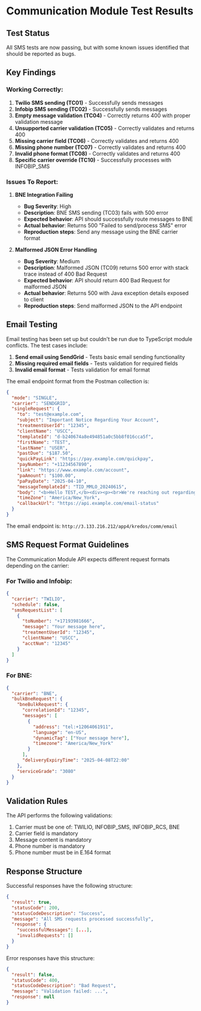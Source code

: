 # Communication Module Test Results

## Test Status
All SMS tests are now passing, but with some known issues identified that should be reported as bugs.

## Key Findings

### Working Correctly:
1. **Twilio SMS sending (TC01)** - Successfully sends messages
2. **Infobip SMS sending (TC02)** - Successfully sends messages
3. **Empty message validation (TC04)** - Correctly returns 400 with proper validation message
4. **Unsupported carrier validation (TC05)** - Correctly validates and returns 400
5. **Missing carrier field (TC06)** - Correctly validates and returns 400
6. **Missing phone number (TC07)** - Correctly validates and returns 400
7. **Invalid phone format (TC08)** - Correctly validates and returns 400
8. **Specific carrier override (TC10)** - Successfully processes with INFOBIP_SMS

### Issues To Report:

1. **BNE Integration Failing**
   - **Bug Severity**: High
   - **Description**: BNE SMS sending (TC03) fails with 500 error
   - **Expected behavior**: API should successfully route messages to BNE
   - **Actual behavior**: Returns 500 "Failed to send/process SMS" error
   - **Reproduction steps**: Send any message using the BNE carrier format

2. **Malformed JSON Error Handling**
   - **Bug Severity**: Medium
   - **Description**: Malformed JSON (TC09) returns 500 error with stack trace instead of 400 Bad Request
   - **Expected behavior**: API should return 400 Bad Request for malformed JSON
   - **Actual behavior**: Returns 500 with Java exception details exposed to client
   - **Reproduction steps**: Send malformed JSON to the API endpoint

## Email Testing

Email testing has been set up but couldn't be run due to TypeScript module conflicts. The test cases include:

1. **Send email using SendGrid** - Tests basic email sending functionality
2. **Missing required email fields** - Tests validation for required fields
3. **Invalid email format** - Tests validation for email format

The email endpoint format from the Postman collection is:

```json
{
  "mode": "SINGLE",
  "carrier": "SENDGRID",
  "singleRequest": {
    "to": "test@example.com",
    "subject": "Important Notice Regarding Your Account",
    "treatmentUserId": "12345",
    "clientName": "USCC",
    "templateId": "d-b240674a8e494851a0c5bb8f016cca5f",
    "firstName": "TEST",
    "lastName": "USER",
    "pastDue": "$187.50",
    "quickPayLink": "https://pay.example.com/quickpay",
    "payNumber": "+11234567890",
    "link": "https://www.example.com/account",
    "paAmount": "$100.00",
    "paPayDate": "2025-04-10",
    "messageTemplateId": "TID_MMLO_20240615",
    "body": "<b>Hello TEST,</b><div><p><br>We're reaching out regarding your past due balance...</p></div>",
    "timeZone": "America/New_York",
    "callbackUrl": "https://api.example.com/email-status"
  }
}
```

The email endpoint is: `http://3.133.216.212/app4/kredos/comm/email`

## SMS Request Format Guidelines

The Communication Module API expects different request formats depending on the carrier:

### For Twilio and Infobip:
```json
{
  "carrier": "TWILIO",
  "schedule": false,
  "smsRequestList": [
    {
      "toNumber": "+17193981666",
      "message": "Your message here",
      "treatmentUserId": "12345",
      "clientName": "USCC",
      "acctNum": "12345"
    }
  ]
}
```

### For BNE:
```json
{
  "carrier": "BNE",
  "bulkBneRequest": {
    "bneBulkRequest": {
      "correlationId": "12345",
      "messages": [
        {
          "address": "tel:+12064061911",
          "language": "en-US",
          "dynamicTag": ["Your message here"],
          "timezone": "America/New_York"
        }
      ],
      "deliveryExpiryTime": "2025-04-08T22:00"
    },
    "serviceGrade": "3080"
  }
}
```

## Validation Rules
The API performs the following validations:
1. Carrier must be one of: TWILIO, INFOBIP_SMS, INFOBIP_RCS, BNE
2. Carrier field is mandatory
3. Message content is mandatory
4. Phone number is mandatory
5. Phone number must be in E.164 format

## Response Structure
Successful responses have the following structure:
```json
{
  "result": true,
  "statusCode": 200,
  "statusCodeDescription": "Success",
  "message": "All SMS requests processed successfully",
  "response": {
    "successfulMessages": [...],
    "invalidRequests": []
  }
}
```

Error responses have this structure:
```json
{
  "result": false,
  "statusCode": 400,
  "statusCodeDescription": "Bad Request",
  "message": "Validation failed: ...",
  "response": null
}
``` 
